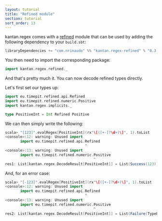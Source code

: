 ```yaml
---
layout: tutorial
title: "Refined module"
section: tutorial
sort_order: 13
---
```

kantan.regex comes with a [refined](https://github.com/fthomas/refined) module that can be used
by adding the following dependency to your `build.sbt`:

```scala
libraryDependencies += "com.nrinaudo" %% "kantan.regex-refined" % "0.3.2-SNAPSHOT"
```

You then need to import the corresponding package:

```scala
import kantan.regex.refined._
```

And that's pretty much it. You can now decode refined types directly.

Let's first set our types up:

```scala
import eu.timepit.refined.api.Refined
import eu.timepit.refined.numeric.Positive
import kantan.regex.implicits._

type PositiveInt = Int Refined Positive
```

We can then simply write the following:

```scala
scala> "[123]".evalRegex[PositiveInt](rx"\[([+-]?\d+)\]", 1).toList
<console>:12: warning: Unused import
       import eu.timepit.refined.api.Refined
                                     ^
<console>:13: warning: Unused import
       import eu.timepit.refined.numeric.Positive
                                         ^
res1: List[kantan.regex.DecodeResult[PositiveInt]] = List(Success(123))
```

And, for an error case:

```scala
scala> "[-123]".evalRegex[PositiveInt](rx"\[([+-]?\d+)\]", 1).toList
<console>:12: warning: Unused import
       import eu.timepit.refined.api.Refined
                                     ^
<console>:13: warning: Unused import
       import eu.timepit.refined.numeric.Positive
                                         ^
res2: List[kantan.regex.DecodeResult[PositiveInt]] = List(Failure(TypeError: Not acceptable: 'Predicate failed: (-123 > 0).'))
```
